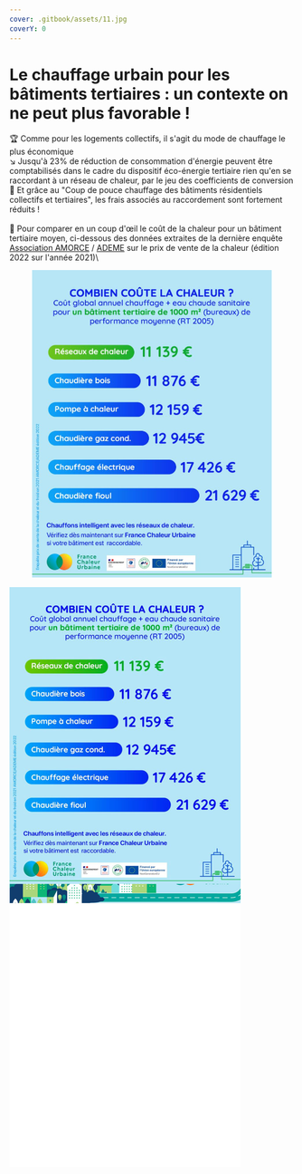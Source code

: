 ```yaml
---
cover: .gitbook/assets/11.jpg
coverY: 0
---
```


# Le chauffage urbain pour les bâtiments tertiaires : un contexte on ne peut plus favorable !

🏆 Comme pour les logements collectifs, il s'agit du mode de chauffage le plus économique\
↘ Jusqu'à 23% de réduction de consommation d'énergie peuvent être comptabilisés dans le cadre du dispositif éco-énergie tertiaire rien qu'en se raccordant à un réseau de chaleur, par le jeu des coefficients de conversion\
💸 Et grâce au "Coup de pouce chauffage des bâtiments résidentiels collectifs et tertiaires", les frais associés au raccordement sont fortement réduits !\
\
🔎 Pour comparer en un coup d'œil le coût de la chaleur pour un bâtiment tertiaire moyen, ci-dessous des données extraites de la dernière enquête [Association AMORCE](https://www.linkedin.com/company/association-amorce/) / [ADEME](https://www.linkedin.com/company/ademe/) sur le prix de vente de la chaleur (édition 2022 sur l'année 2021)\


<figure><img src=".gitbook/assets/image (1).png" alt=""><figcaption></figcaption></figure>

![](.gitbook/assets/prix2.jpg)
